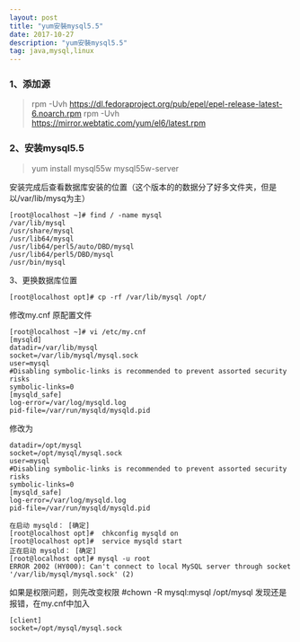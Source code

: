 ```yaml
---
layout: post
title: "yum安裝mysql5.5"
date: 2017-10-27 
description: "yum安裝mysql5.5"
tag: java,mysql,linux
--- 
```


  

### 1、添加源
> rpm -Uvh https://dl.fedoraproject.org/pub/epel/epel-release-latest-6.noarch.rpm
rpm -Uvh https://mirror.webtatic.com/yum/el6/latest.rpm
 
### 2、安装mysql5.5
> yum install mysql55w mysql55w-server
 
安装完成后查看数据库安装的位置（这个版本的的数据分了好多文件夹，但是以/var/lib/mysq为主）
```shell
[root@localhost ~]# find / -name mysql
/var/lib/mysql
/usr/share/mysql
/usr/lib64/mysql
/usr/lib64/perl5/auto/DBD/mysql
/usr/lib64/perl5/DBD/mysql
/usr/bin/mysql
```

3、更换数据库位置
```shell
[root@localhost opt]# cp -rf /var/lib/mysql /opt/
```
修改my.cnf
原配置文件

```shell
[root@localhost ~]# vi /etc/my.cnf 
[mysqld]
datadir=/var/lib/mysql
socket=/var/lib/mysql/mysql.sock
user=mysql
#Disabling symbolic-links is recommended to prevent assorted security risks
symbolic-links=0
[mysqld_safe]
log-error=/var/log/mysqld.log
pid-file=/var/run/mysqld/mysqld.pid
```
修改为
```shell
datadir=/opt/mysql
socket=/opt/mysql/mysql.sock
user=mysql
#Disabling symbolic-links is recommended to prevent assorted security risks
symbolic-links=0
[mysqld_safe]
log-error=/var/log/mysqld.log
pid-file=/var/run/mysqld/mysqld.pid
```

```shell
在启动 mysqld： [确定]
[root@localhost opt]#  chkconfig mysqld on
[root@localhost opt]#  service mysqld start
正在启动 mysqld： [确定]
[root@localhost opt]# mysql -u root
ERROR 2002 (HY000): Can't connect to local MySQL server through socket '/var/lib/mysql/mysql.sock' (2)
```
如果是权限问题，则先改变权限 #chown -R mysql:mysql /opt/mysql
发现还是报错，在my.cnf中加入
```shell
[client]
socket=/opt/mysql/mysql.sock
```